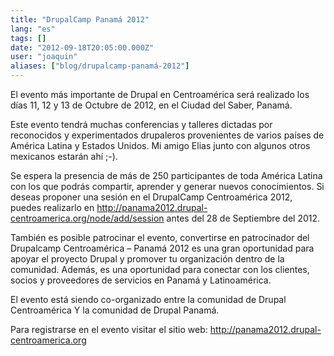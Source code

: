 ```yaml
---
title: "DrupalCamp Panamá 2012"
lang: "es"
tags: []
date: "2012-09-18T20:05:00.000Z"
user: "joaquin"
aliases: ["blog/drupalcamp-panamá-2012"]
---
```


El evento más importante de Drupal en Centroamérica será realizado los días 11, 12 y 13 de Octubre de 2012, en el Ciudad del Saber, Panamá.

Este evento tendrá muchas conferencias y talleres dictadas por reconocidos y experimentados drupaleros provenientes de varios países de América Latina y Estados Unidos. Mi amigo Elias junto con algunos otros mexicanos estarán ahí ;-).

Se espera la presencia de más de 250 participantes de toda América Latina con los que podrás compartir, aprender y generar nuevos conocimientos. Si deseas proponer una sesión en el DrupalCamp Centroamérica 2012, puedes realizarlo en http://panama2012.drupal-centroamerica.org/node/add/session antes del 28 de Septiembre del 2012.

También es posible patrocinar el evento, convertirse en patrocinador del Drupalcamp
Centroamérica – Panamá 2012 es una gran oportunidad para apoyar el proyecto Drupal y
promover tu organización dentro de la comunidad. Además, es una oportunidad para conectar con los clientes, socios y proveedores de servicios en Panamá y Latinoamérica.

El evento está siendo co-organizado entre la comunidad de Drupal Centroamérica Y la
comunidad de Drupal Panamá.

Para registrarse en el evento visitar el sitio web: http://panama2012.drupal-centroamerica.org